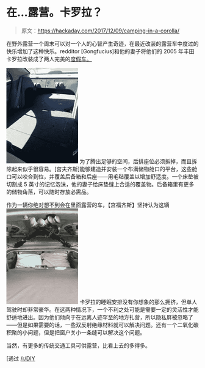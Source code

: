 # 在…露营。卡罗拉？

> 原文：<https://hackaday.com/2017/12/09/camping-in-a-corolla/>

在野外露营一个周末可以对一个人的心智产生奇迹，在最近改装的露营车中度过的快乐增加了这种快乐。redditor [Gongfucius]和他的妻子将他们的 2005 年丰田卡罗拉改装成了两人完美的[度假车。](https://imgur.com/a/VTxSj)

[![](img/eef17d78a377173bab65986f866ea552.png)](https://hackaday.com/wp-content/uploads/2017/11/jcyl8vg.jpg) 为了腾出足够的空间，后排座位必须拆掉，而且拆除起来似乎很容易。[宫夫齐斯]能够建造并安装一个布满储物舱口的平台，这些舱口可以咬合到位，并覆盖后备箱和后座——用毛毡覆盖以增加舒适度。一个床垫被切割成 5 英寸的记忆泡沫，他的妻子给床垫缝上合适的覆盖物。后备箱里有更多的储物角落，可以随时存放必需品。

作为一辆你绝对想不到会在里面露营的车，【宫福齐斯】坚持认为这辆 [![](img/a7064168fb8178257b457292a6de1d0d.png)](https://hackaday.com/wp-content/uploads/2017/11/hfg3non.jpg) 卡罗拉的睡眠安排没有你想象的那么拥挤，但单人驾驶时却非常豪华。在这两种情况下，一个不利之处可能是需要一定的灵活性才能舒适地进出。因为他们倾向于在远离人迹罕至的地方扎营，所以隐私屏被忽略了——但是如果需要的话，一些双反射绝缘材料就可以解决问题。还有一个二氧化碳积聚的小问题，但是把窗户关小一条缝可以解决这个问题。

当然，有更多的传统交通工具可供露营，比看上去的多得多。

[通过 [/r/DIY](https://www.reddit.com/r/DIY/comments/7fol7c/corolla_rv_conversion_i_built_a_bed_in_the_back/)